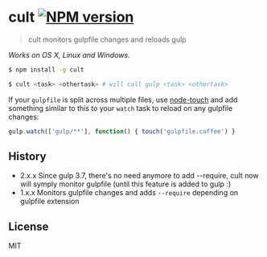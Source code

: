 # cult [![NPM version](https://badge.fury.io/js/cult.svg)](http://badge.fury.io/js/cult)

> cult monitors gulpfile changes and reloads gulp

_Works on OS X, Linux and Windows._

```bash
$ npm install -g cult
```

```bash
$ cult <task> <othertask> # will call gulp <task> <othertask>
```

If your `gulpfile` is split across multiple files, use [node-touch](https://github.com/isaacs/node-touch) and add something similar to this to your `watch` task to reload on any gulpfile changes:

```javascript
gulp.watch(['gulp/**'], function() { touch('gulpfile.coffee') }
```

## History

* 2.x.x Since gulp 3.7, there's no need anymore to add --require, cult now will symply monitor gulpfile (until this feature is added to gulp :)
* 1.x.x Monitors gulpfile changes and adds `--require` depending on gulpfile extension

## License

MIT
